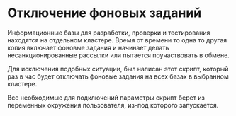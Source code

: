 Отключение фоновых заданий
===

Информационные базы для разработки, проверки и тестирования находятся на отдельном кластере. Время от времени то одна то другая копия включает фоновые задания и начинает делать несанкционированные рассылки или пытается поучаствовать в обмене.

Для исключения подобных ситуации, был написан этот скрипт, который раз в час будет отключать фоновые задания на всех базах в выбранном кластере.

Все необходимые для подключений параметры скрипт берет из переменных окружения пользователя, из-под которого запускается.